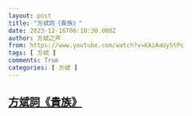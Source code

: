 ```yaml
---
layout: post
title: "方斌詞《貴族》"
date: 2023-12-16T06:10:30.000Z
author: 方斌之声
from: https://www.youtube.com/watch?v=KAiAaUy5tPc
tags: [ 方斌 ]
comments: True
categories: [ 方斌 ]
---
```

<!--1702707030000-->
[方斌詞《貴族》](https://www.youtube.com/watch?v=KAiAaUy5tPc)
------

<div>

</div>
